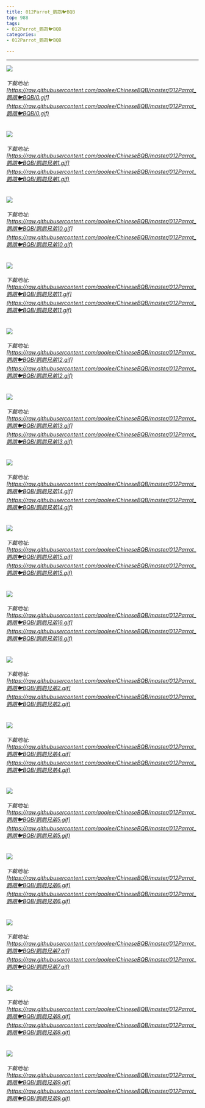 ```yaml
---
title: 012Parrot_鹦鹉🐦BQB
top: 988
tags:
- 012Parrot_鹦鹉🐦BQB
categories:
- 012Parrot_鹦鹉🐦BQB

---
```


------

<!-- more -->

![](https://raw.githubusercontent.com/aoolee/ChineseBQB/master/012Parrot_鹦鹉🐦BQB/0.gif)
###### 下载地址:[https://raw.githubusercontent.com/aoolee/ChineseBQB/master/012Parrot_鹦鹉🐦BQB/0.gif](https://raw.githubusercontent.com/aoolee/ChineseBQB/master/012Parrot_鹦鹉🐦BQB/0.gif)

![](https://raw.githubusercontent.com/aoolee/ChineseBQB/master/012Parrot_鹦鹉🐦BQB/鹦鹉兄弟1.gif)
###### 下载地址:[https://raw.githubusercontent.com/aoolee/ChineseBQB/master/012Parrot_鹦鹉🐦BQB/鹦鹉兄弟1.gif](https://raw.githubusercontent.com/aoolee/ChineseBQB/master/012Parrot_鹦鹉🐦BQB/鹦鹉兄弟1.gif)

![](https://raw.githubusercontent.com/aoolee/ChineseBQB/master/012Parrot_鹦鹉🐦BQB/鹦鹉兄弟10.gif)
###### 下载地址:[https://raw.githubusercontent.com/aoolee/ChineseBQB/master/012Parrot_鹦鹉🐦BQB/鹦鹉兄弟10.gif](https://raw.githubusercontent.com/aoolee/ChineseBQB/master/012Parrot_鹦鹉🐦BQB/鹦鹉兄弟10.gif)

![](https://raw.githubusercontent.com/aoolee/ChineseBQB/master/012Parrot_鹦鹉🐦BQB/鹦鹉兄弟11.gif)
###### 下载地址:[https://raw.githubusercontent.com/aoolee/ChineseBQB/master/012Parrot_鹦鹉🐦BQB/鹦鹉兄弟11.gif](https://raw.githubusercontent.com/aoolee/ChineseBQB/master/012Parrot_鹦鹉🐦BQB/鹦鹉兄弟11.gif)

![](https://raw.githubusercontent.com/aoolee/ChineseBQB/master/012Parrot_鹦鹉🐦BQB/鹦鹉兄弟12.gif)
###### 下载地址:[https://raw.githubusercontent.com/aoolee/ChineseBQB/master/012Parrot_鹦鹉🐦BQB/鹦鹉兄弟12.gif](https://raw.githubusercontent.com/aoolee/ChineseBQB/master/012Parrot_鹦鹉🐦BQB/鹦鹉兄弟12.gif)

![](https://raw.githubusercontent.com/aoolee/ChineseBQB/master/012Parrot_鹦鹉🐦BQB/鹦鹉兄弟13.gif)
###### 下载地址:[https://raw.githubusercontent.com/aoolee/ChineseBQB/master/012Parrot_鹦鹉🐦BQB/鹦鹉兄弟13.gif](https://raw.githubusercontent.com/aoolee/ChineseBQB/master/012Parrot_鹦鹉🐦BQB/鹦鹉兄弟13.gif)

![](https://raw.githubusercontent.com/aoolee/ChineseBQB/master/012Parrot_鹦鹉🐦BQB/鹦鹉兄弟14.gif)
###### 下载地址:[https://raw.githubusercontent.com/aoolee/ChineseBQB/master/012Parrot_鹦鹉🐦BQB/鹦鹉兄弟14.gif](https://raw.githubusercontent.com/aoolee/ChineseBQB/master/012Parrot_鹦鹉🐦BQB/鹦鹉兄弟14.gif)

![](https://raw.githubusercontent.com/aoolee/ChineseBQB/master/012Parrot_鹦鹉🐦BQB/鹦鹉兄弟15.gif)
###### 下载地址:[https://raw.githubusercontent.com/aoolee/ChineseBQB/master/012Parrot_鹦鹉🐦BQB/鹦鹉兄弟15.gif](https://raw.githubusercontent.com/aoolee/ChineseBQB/master/012Parrot_鹦鹉🐦BQB/鹦鹉兄弟15.gif)

![](https://raw.githubusercontent.com/aoolee/ChineseBQB/master/012Parrot_鹦鹉🐦BQB/鹦鹉兄弟16.gif)
###### 下载地址:[https://raw.githubusercontent.com/aoolee/ChineseBQB/master/012Parrot_鹦鹉🐦BQB/鹦鹉兄弟16.gif](https://raw.githubusercontent.com/aoolee/ChineseBQB/master/012Parrot_鹦鹉🐦BQB/鹦鹉兄弟16.gif)

![](https://raw.githubusercontent.com/aoolee/ChineseBQB/master/012Parrot_鹦鹉🐦BQB/鹦鹉兄弟2.gif)
###### 下载地址:[https://raw.githubusercontent.com/aoolee/ChineseBQB/master/012Parrot_鹦鹉🐦BQB/鹦鹉兄弟2.gif](https://raw.githubusercontent.com/aoolee/ChineseBQB/master/012Parrot_鹦鹉🐦BQB/鹦鹉兄弟2.gif)

![](https://raw.githubusercontent.com/aoolee/ChineseBQB/master/012Parrot_鹦鹉🐦BQB/鹦鹉兄弟4.gif)
###### 下载地址:[https://raw.githubusercontent.com/aoolee/ChineseBQB/master/012Parrot_鹦鹉🐦BQB/鹦鹉兄弟4.gif](https://raw.githubusercontent.com/aoolee/ChineseBQB/master/012Parrot_鹦鹉🐦BQB/鹦鹉兄弟4.gif)

![](https://raw.githubusercontent.com/aoolee/ChineseBQB/master/012Parrot_鹦鹉🐦BQB/鹦鹉兄弟5.gif)
###### 下载地址:[https://raw.githubusercontent.com/aoolee/ChineseBQB/master/012Parrot_鹦鹉🐦BQB/鹦鹉兄弟5.gif](https://raw.githubusercontent.com/aoolee/ChineseBQB/master/012Parrot_鹦鹉🐦BQB/鹦鹉兄弟5.gif)

![](https://raw.githubusercontent.com/aoolee/ChineseBQB/master/012Parrot_鹦鹉🐦BQB/鹦鹉兄弟6.gif)
###### 下载地址:[https://raw.githubusercontent.com/aoolee/ChineseBQB/master/012Parrot_鹦鹉🐦BQB/鹦鹉兄弟6.gif](https://raw.githubusercontent.com/aoolee/ChineseBQB/master/012Parrot_鹦鹉🐦BQB/鹦鹉兄弟6.gif)

![](https://raw.githubusercontent.com/aoolee/ChineseBQB/master/012Parrot_鹦鹉🐦BQB/鹦鹉兄弟7.gif)
###### 下载地址:[https://raw.githubusercontent.com/aoolee/ChineseBQB/master/012Parrot_鹦鹉🐦BQB/鹦鹉兄弟7.gif](https://raw.githubusercontent.com/aoolee/ChineseBQB/master/012Parrot_鹦鹉🐦BQB/鹦鹉兄弟7.gif)

![](https://raw.githubusercontent.com/aoolee/ChineseBQB/master/012Parrot_鹦鹉🐦BQB/鹦鹉兄弟8.gif)
###### 下载地址:[https://raw.githubusercontent.com/aoolee/ChineseBQB/master/012Parrot_鹦鹉🐦BQB/鹦鹉兄弟8.gif](https://raw.githubusercontent.com/aoolee/ChineseBQB/master/012Parrot_鹦鹉🐦BQB/鹦鹉兄弟8.gif)

![](https://raw.githubusercontent.com/aoolee/ChineseBQB/master/012Parrot_鹦鹉🐦BQB/鹦鹉兄弟9.gif)
###### 下载地址:[https://raw.githubusercontent.com/aoolee/ChineseBQB/master/012Parrot_鹦鹉🐦BQB/鹦鹉兄弟9.gif](https://raw.githubusercontent.com/aoolee/ChineseBQB/master/012Parrot_鹦鹉🐦BQB/鹦鹉兄弟9.gif)

